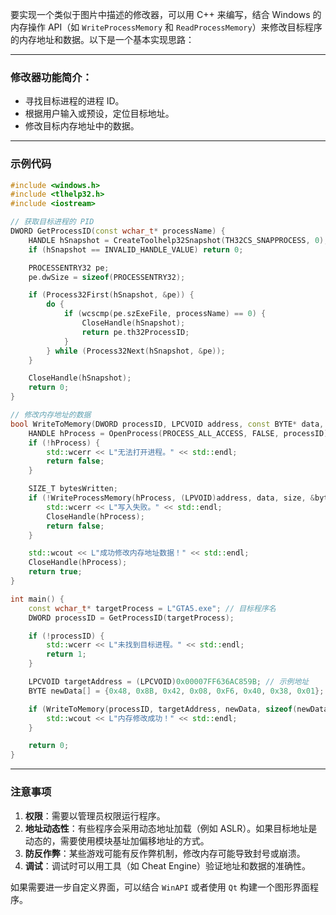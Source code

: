 要实现一个类似于图片中描述的修改器，可以用 C++ 来编写，结合 Windows 的内存操作 API（如 `WriteProcessMemory` 和 `ReadProcessMemory`）来修改目标程序的内存地址和数据。以下是一个基本实现思路：

---

### 修改器功能简介：
- 寻找目标进程的进程 ID。
- 根据用户输入或预设，定位目标地址。
- 修改目标内存地址中的数据。

---

### 示例代码
```cpp
#include <windows.h>
#include <tlhelp32.h>
#include <iostream>

// 获取目标进程的 PID
DWORD GetProcessID(const wchar_t* processName) {
    HANDLE hSnapshot = CreateToolhelp32Snapshot(TH32CS_SNAPPROCESS, 0);
    if (hSnapshot == INVALID_HANDLE_VALUE) return 0;

    PROCESSENTRY32 pe;
    pe.dwSize = sizeof(PROCESSENTRY32);

    if (Process32First(hSnapshot, &pe)) {
        do {
            if (wcscmp(pe.szExeFile, processName) == 0) {
                CloseHandle(hSnapshot);
                return pe.th32ProcessID;
            }
        } while (Process32Next(hSnapshot, &pe));
    }

    CloseHandle(hSnapshot);
    return 0;
}

// 修改内存地址的数据
bool WriteToMemory(DWORD processID, LPCVOID address, const BYTE* data, SIZE_T size) {
    HANDLE hProcess = OpenProcess(PROCESS_ALL_ACCESS, FALSE, processID);
    if (!hProcess) {
        std::wcerr << L"无法打开进程。" << std::endl;
        return false;
    }

    SIZE_T bytesWritten;
    if (!WriteProcessMemory(hProcess, (LPVOID)address, data, size, &bytesWritten)) {
        std::wcerr << L"写入失败。" << std::endl;
        CloseHandle(hProcess);
        return false;
    }

    std::wcout << L"成功修改内存地址数据！" << std::endl;
    CloseHandle(hProcess);
    return true;
}

int main() {
    const wchar_t* targetProcess = L"GTA5.exe"; // 目标程序名
    DWORD processID = GetProcessID(targetProcess);

    if (!processID) {
        std::wcerr << L"未找到目标进程。" << std::endl;
        return 1;
    }

    LPCVOID targetAddress = (LPCVOID)0x00007FF636AC859B; // 示例地址
    BYTE newData[] = {0x48, 0x8B, 0x42, 0x08, 0xF6, 0x40, 0x38, 0x01}; // 示例新数据

    if (WriteToMemory(processID, targetAddress, newData, sizeof(newData))) {
        std::wcout << L"内存修改成功！" << std::endl;
    }

    return 0;
}
```

---

### 注意事项
1. **权限**：需要以管理员权限运行程序。
2. **地址动态性**：有些程序会采用动态地址加载（例如 ASLR）。如果目标地址是动态的，需要使用模块基址加偏移地址的方式。
3. **防反作弊**：某些游戏可能有反作弊机制，修改内存可能导致封号或崩溃。
4. **调试**：调试时可以用工具（如 Cheat Engine）验证地址和数据的准确性。

如果需要进一步自定义界面，可以结合 `WinAPI` 或者使用 `Qt` 构建一个图形界面程序。
